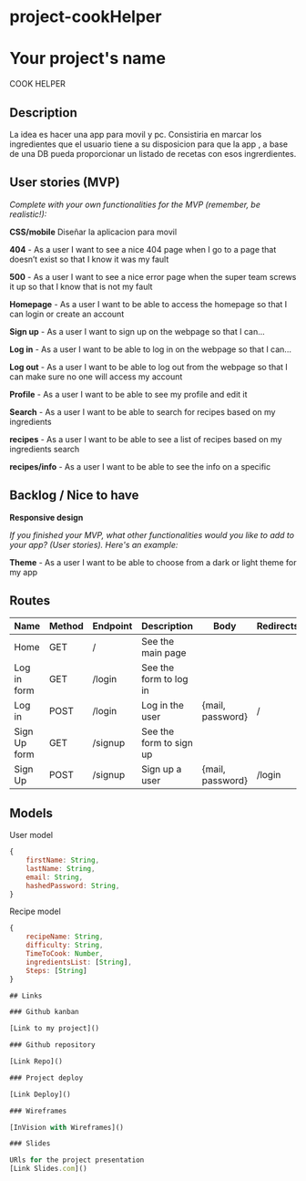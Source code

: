 # project-cookHelper

# Your project's name
  COOK HELPER
## Description

La idea es hacer una app para movil y pc. Consistiria en marcar los ingredientes que el usuario tiene a su disposicion para que la app , a base de una DB pueda proporcionar un listado de recetas con esos ingrerdientes.

## User stories (MVP)

*Complete with your own functionalities for the MVP (remember, be realistic!):*

**CSS/mobile**  Diseñar la aplicacion para movil

**404** - As a user I want to see a nice 404 page when I go to a page that doesn’t exist so that I know it was my fault

**500** - As a user I want to see a nice error page when the super team screws it up so that I know that is not my fault

**Homepage** - As a user I want to be able to access the homepage so that I can login or create an account

**Sign up** - As a user I want to sign up on the webpage so that I can...

**Log in** - As a user I want to be able to log in on the webpage so that I can...

**Log out** - As a user I want to be able to log out from the webpage so that I can make sure no one will access my account

**Profile** - As a user I want to be able to see my profile and edit it

**Search** - As a user I want to be able to search for recipes based on my ingredients

**recipes** - As a user I want to be able to see a list of recipes based on my ingredients search

**recipes/info** - As a user I want to be able to see the info on a specific








## Backlog / Nice to have

**Responsive design**

*If you finished your MVP, what other functionalities would you like to add to your app? (User stories). Here's an example:*



**Theme** - As a user I want to be able to choose from a dark or light theme for my app


## Routes

| Name            | Method | Endpoint                      | Description                                      | Body                                  | Redirects       |
| --------------- | ------ | ----------------------------- | ------------------------------------------------ | ------------------------------------- | --------------- |
| Home            | GET    | /                             | See the main page                                |                                       |                 |
| Log in form     | GET    | /login                        | See the form to log in                           |                                       |                 |
| Log in          | POST   | /login                        | Log in the user                                  | {mail, password}                      | /               |
| Sign Up form    | GET    | /signup                       | See the form to sign up                          |                                       |                 |
| Sign Up         | POST   | /signup                       | Sign up a user                                   | {mail, password}                      | /login        |

## Models

User model

```js
{
    firstName: String,
    lastName: String,
    email: String,
    hashedPassword: String,
}
```

Recipe model

```js
{
    recipeName: String,
    difficulty: String,
    TimeToCook: Number,
    ingredientsList: [String],
    Steps: [String]
}

## Links

### Github kanban

[Link to my project]()

### Github repository

[Link Repo]()

### Project deploy

[Link Deploy]()

### Wireframes

[InVision with Wireframes]()

### Slides

URls for the project presentation
[Link Slides.com]()
